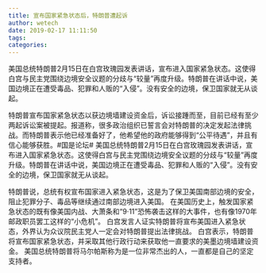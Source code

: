 ```yaml
---
title: 宣布国家紧急状态后，特朗普遭起诉
author: wetech
date: 2019-02-17 11:11:50
tags: 
categories: 
---
```

美国总统特朗普2月15日在白宫玫瑰园发表讲话，宣布进入国家紧急状态。这使得白宫与民主党围绕边境安全议题的分歧与“较量”再度升级。特朗普在讲话中说，美国边境正在遭受毒品、犯罪和人贩的“入侵”。没有安全的边境，保卫国家就无从谈起。
<!-- more -->
特朗普宣布国家紧急状态以获边境墙建设资金后，诉讼接踵而至，目前已经有至少两起诉讼案被提起。报道称，很多政治组织已誓言会对特朗普的决定发起法律挑战。而特朗普表示他已经准备好了，他希望他的政府能够得到“公平待遇”，并且有信心能够获胜。#国是论坛#
美国总统特朗普2月15日在白宫玫瑰园发表讲话，宣布进入国家紧急状态。这使得白宫与民主党围绕边境安全议题的分歧与“较量”再度升级。特朗普在讲话中说，美国边境正在遭受毒品、犯罪和人贩的“入侵”。没有安全的边境，保卫国家就无从谈起。
 
 
特朗普说，总统有权宣布国家进入紧急状态，这是为了保卫美国南部边境的安全，阻止犯罪分子、毒品等继续通过南部边境进入美国。
在美国历史上，触发国家紧急状态的既有像美国内战、大萧条和“9·11”恐怖袭击这样的大事件，也有像1970年邮政职员罢工这样的“小危机”。 
白宫发言人证实特朗普将宣布美国进入紧急状态，外界认为众议院民主党人一定会对特朗普提出法律挑战。
白宫表示，特朗普将宣布国家紧急状态，并采取其他行政行动来获取他一直要求的美墨边境墙建设资金。
美国总统特朗普将马尔帕斯称为是一位非常杰出的人，一直都是自己的坚定支持者。
